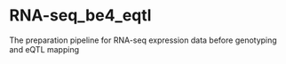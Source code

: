 # RNA-seq_be4_eqtl
The preparation pipeline for RNA-seq expression data before genotyping and eQTL mapping
